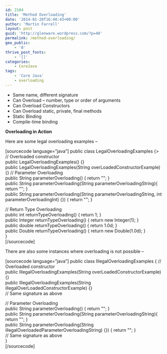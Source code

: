 ```yaml
---
id: 2104
title: 'Method Overloading'
date: '2014-01-20T16:40:43+00:00'
author: 'Martin Farrell'
layout: post
guid: 'http://glenware.wordpress.com/?p=40'
permalink: /method-overloading/
geo_public:
    - '0'
thrive_post_fonts:
    - '[]'
categories:
    - CoreJava
tags:
    - 'Core Java'
    - overloading
---
```


- Same name, different signature
- Can Overload – number, type or order of arguments
- Can Overload Constructors
- Can Overload static, private, final methods
- Static Binding
- Compile-time binding

**Overloading in Action**

Here are some legal overloading examples –

\[sourcecode language=”java”\] public class LegalOverloadingExamples {&gt;   
 // Overloaded constructor  
 public LegalOverloadingExamples() {}  
 public LegalOverloadingExamples(String overLoadedConstructorExample) {}  // Parameter Overloading  
 public String parameterOverloading() { return ""; }  
 public String parameterOverloading(String parameterOverloadingString){ return ""; }  
 public String parameterOverloading(String parameterOverloadingString, int parameterOverloadingInt) {}) { return ""; }

 // Return Type Overloading  
 public int returnTypeOverloading() { return 1; }  
 public Integer returnTypeOverloading() { return new Integer(1); }  
 public double returnTypeOverloading() { return 1.0d; }  
 public Double returnTypeOverloading() { return new Double(1.0d); }  
}  
\[/sourcecode\]

There are also some instances where overloading is not possible –

\[sourcecode language=”java”\] public class IllegalOverloadingExamples {  // Overloaded constructor   
 public IllegalOverloadingExamples(String overLoadedConstructorExample) {}  
 public IllegalOverloadingExamples(String illegalOverLoadedConstructorExample) {}  
 // Same signature as above

 // Parameter Overloading  
 public String parameterOverloading() { return ""; }  
 public String parameterOverloading(String parameterOverloadingString){ return ""; }  
 public String parameterOverloading(String illegalOverloadedParameterOverloadingString) {}) { return ""; }  
 // Same signature as above  
}  
\[/sourcecode\]